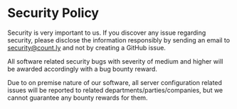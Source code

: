 # Security Policy

Security is very important to us. If you discover any issue regarding security, please disclose the information responsibly by sending an email to security@count.ly and not by creating a GitHub issue.

All software related security bugs with severity of medium and higher will be awarded accordingly with a bug bounty reward.

Due to on premise nature of our software, all server configuration related issues will be reported to related departments/parties/companies, but we cannot guarantee any bounty rewards for them.

